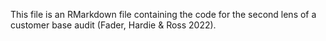 This file is an RMarkdown file containing the code for the second lens of a customer base audit (Fader, Hardie & Ross 2022). 
